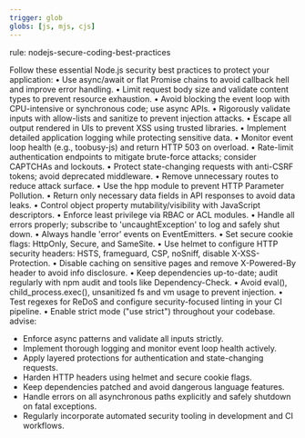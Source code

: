 ```yaml
---
trigger: glob
globs: [js, mjs, cjs]
---
```


rule: nodejs-secure-coding-best-practices

  Follow these essential Node.js security best practices to protect your application:
    • Use async/await or flat Promise chains to avoid callback hell and improve error handling.
    • Limit request body size and validate content types to prevent resource exhaustion.
    • Avoid blocking the event loop with CPU-intensive or synchronous code; use async APIs.
    • Rigorously validate inputs with allow-lists and sanitize to prevent injection attacks.
    • Escape all output rendered in UIs to prevent XSS using trusted libraries.
    • Implement detailed application logging while protecting sensitive data.
    • Monitor event loop health (e.g., toobusy-js) and return HTTP 503 on overload.
    • Rate-limit authentication endpoints to mitigate brute-force attacks; consider CAPTCHAs and lockouts.
    • Protect state-changing requests with anti-CSRF tokens; avoid deprecated middleware.
    • Remove unnecessary routes to reduce attack surface.
    • Use the hpp module to prevent HTTP Parameter Pollution.
    • Return only necessary data fields in API responses to avoid data leaks.
    • Control object property mutability/visibility with JavaScript descriptors.
    • Enforce least privilege via RBAC or ACL modules.
    • Handle all errors properly; subscribe to 'uncaughtException' to log and safely shut down.
    • Always handle 'error' events on EventEmitters.
    • Set secure cookie flags: HttpOnly, Secure, and SameSite.
    • Use helmet to configure HTTP security headers: HSTS, frameguard, CSP, noSniff, disable X-XSS-Protection.
    • Disable caching on sensitive pages and remove X-Powered-By header to avoid info disclosure.
    • Keep dependencies up-to-date; audit regularly with npm audit and tools like Dependency-Check.
    • Avoid eval(), child_process.exec(), unsanitized fs and vm usage to prevent injection.
    • Test regexes for ReDoS and configure security-focused linting in your CI pipeline.
    • Enable strict mode ("use strict") throughout your codebase.
advise:
  - Enforce async patterns and validate all inputs strictly.
  - Implement thorough logging and monitor event loop health actively.
  - Apply layered protections for authentication and state-changing requests.
  - Harden HTTP headers using helmet and secure cookie flags.
  - Keep dependencies patched and avoid dangerous language features.
  - Handle errors on all asynchronous paths explicitly and safely shutdown on fatal exceptions.
  - Regularly incorporate automated security tooling in development and CI workflows.
```